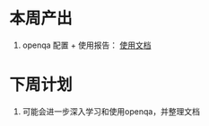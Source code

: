 # 本周产出

1. openqa 配置 + 使用报告： [使用文档](https://github.com/vegetable-yx/PLCT_test0/tree/main/openQA%E8%B0%83%E7%A0%94/openqa%20%E9%85%8D%E7%BD%AE%2B%E4%BD%BF%E7%94%A8)

# 下周计划

1. 可能会进一步深入学习和使用openqa，并整理文档

